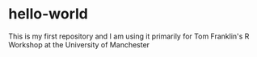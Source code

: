 # hello-world
This is my first repository and I am using it primarily for Tom Franklin's R Workshop at the University of Manchester
